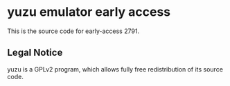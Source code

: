 yuzu emulator early access
=============

This is the source code for early-access 2791.

## Legal Notice

yuzu is a GPLv2 program, which allows fully free redistribution of its source code.